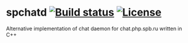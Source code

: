 
spchatd [![Build status](https://travis-ci.org/ilya-golovenko/chat-daemon.svg)](https://travis-ci.org/ilya-golovenko/chat-daemon) [![License](https://img.shields.io/badge/license-GPL-blue.svg)](https://raw.githubusercontent.com/ilya-golovenko/chat-daemon/master/COPYING)
=======
Alternative implementation of chat daemon for chat.php.spb.ru written in C++
